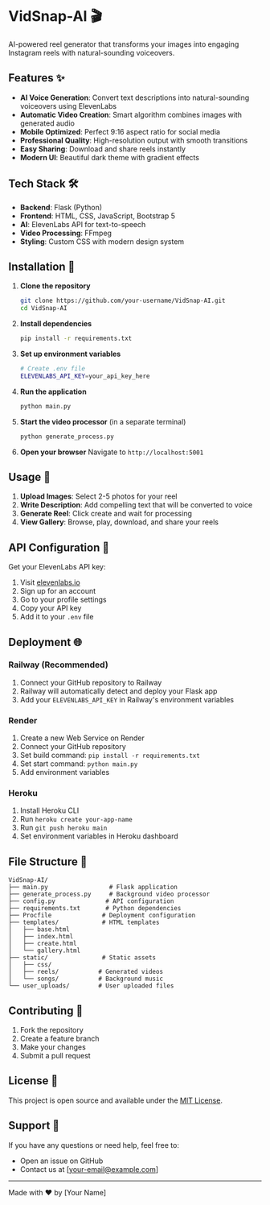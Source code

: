 # VidSnap-AI 🎬

AI-powered reel generator that transforms your images into engaging Instagram reels with natural-sounding voiceovers.

## Features ✨

- **AI Voice Generation**: Convert text descriptions into natural-sounding voiceovers using ElevenLabs
- **Automatic Video Creation**: Smart algorithm combines images with generated audio
- **Mobile Optimized**: Perfect 9:16 aspect ratio for social media
- **Professional Quality**: High-resolution output with smooth transitions
- **Easy Sharing**: Download and share reels instantly
- **Modern UI**: Beautiful dark theme with gradient effects

## Tech Stack 🛠️

- **Backend**: Flask (Python)
- **Frontend**: HTML, CSS, JavaScript, Bootstrap 5
- **AI**: ElevenLabs API for text-to-speech
- **Video Processing**: FFmpeg
- **Styling**: Custom CSS with modern design system

## Installation 🚀

1. **Clone the repository**
   ```bash
   git clone https://github.com/your-username/VidSnap-AI.git
   cd VidSnap-AI
   ```

2. **Install dependencies**
   ```bash
   pip install -r requirements.txt
   ```

3. **Set up environment variables**
   ```bash
   # Create .env file
   ELEVENLABS_API_KEY=your_api_key_here
   ```

4. **Run the application**
   ```bash
   python main.py
   ```

5. **Start the video processor** (in a separate terminal)
   ```bash
   python generate_process.py
   ```

6. **Open your browser**
   Navigate to `http://localhost:5001`

## Usage 📱

1. **Upload Images**: Select 2-5 photos for your reel
2. **Write Description**: Add compelling text that will be converted to voice
3. **Generate Reel**: Click create and wait for processing
4. **View Gallery**: Browse, play, download, and share your reels

## API Configuration 🔑

Get your ElevenLabs API key:
1. Visit [elevenlabs.io](https://elevenlabs.io)
2. Sign up for an account
3. Go to your profile settings
4. Copy your API key
5. Add it to your `.env` file

## Deployment 🌐

### Railway (Recommended)
1. Connect your GitHub repository to Railway
2. Railway will automatically detect and deploy your Flask app
3. Add your `ELEVENLABS_API_KEY` in Railway's environment variables

### Render
1. Create a new Web Service on Render
2. Connect your GitHub repository
3. Set build command: `pip install -r requirements.txt`
4. Set start command: `python main.py`
5. Add environment variables

### Heroku
1. Install Heroku CLI
2. Run `heroku create your-app-name`
3. Run `git push heroku main`
4. Set environment variables in Heroku dashboard

## File Structure 📁

```
VidSnap-AI/
├── main.py                 # Flask application
├── generate_process.py     # Background video processor
├── config.py              # API configuration
├── requirements.txt       # Python dependencies
├── Procfile              # Deployment configuration
├── templates/            # HTML templates
│   ├── base.html
│   ├── index.html
│   ├── create.html
│   └── gallery.html
├── static/               # Static assets
│   ├── css/
│   ├── reels/           # Generated videos
│   └── songs/           # Background music
└── user_uploads/        # User uploaded files
```

## Contributing 🤝

1. Fork the repository
2. Create a feature branch
3. Make your changes
4. Submit a pull request

## License 📄

This project is open source and available under the [MIT License](LICENSE).

## Support 💬

If you have any questions or need help, feel free to:
- Open an issue on GitHub
- Contact us at [your-email@example.com]

---

Made with ❤️ by [Your Name]
